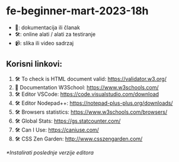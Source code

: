 # fe-beginner-mart-2023-18h


- 📖: dokumentacija ili članak
- 🛠: online alati / alati za testiranje
- 📹: slika ili video sadrzaj



## Korisni linkovi:

1. 🛠 To check is HTML document valid: https://validator.w3.org/
2. 📖 Documentation W3School: https://www.w3schools.com/
3. 🛠 Editor VSCode: https://code.visualstudio.com/download
4. 🛠 Editor Nodepad++: https://notepad-plus-plus.org/downloads/
5. 🛠 Browsers statistics: https://www.w3schools.com/browsers/
6. 🛠 Global Stats: https://gs.statcounter.com/
7. 🛠 Can I Use: https://caniuse.com/ 
8. 🛠 CSS Zen Garden: http://www.csszengarden.com/ 

_*Instalirati poslednje verzije editora_
  
